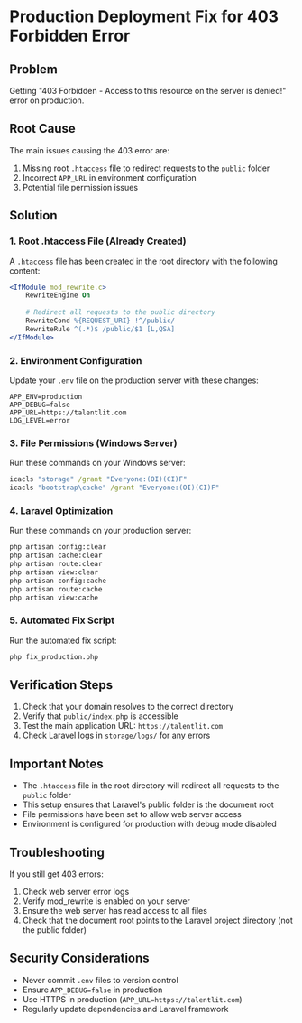 # Production Deployment Fix for 403 Forbidden Error

## Problem
Getting "403 Forbidden - Access to this resource on the server is denied!" error on production.

## Root Cause
The main issues causing the 403 error are:
1. Missing root `.htaccess` file to redirect requests to the `public` folder
2. Incorrect `APP_URL` in environment configuration
3. Potential file permission issues

## Solution

### 1. Root .htaccess File (Already Created)
A `.htaccess` file has been created in the root directory with the following content:
```apache
<IfModule mod_rewrite.c>
    RewriteEngine On
    
    # Redirect all requests to the public directory
    RewriteCond %{REQUEST_URI} !^/public/
    RewriteRule ^(.*)$ /public/$1 [L,QSA]
</IfModule>
```

### 2. Environment Configuration
Update your `.env` file on the production server with these changes:
```env
APP_ENV=production
APP_DEBUG=false
APP_URL=https://talentlit.com
LOG_LEVEL=error
```

### 3. File Permissions (Windows Server)
Run these commands on your Windows server:
```cmd
icacls "storage" /grant "Everyone:(OI)(CI)F"
icacls "bootstrap\cache" /grant "Everyone:(OI)(CI)F"
```

### 4. Laravel Optimization
Run these commands on your production server:
```bash
php artisan config:clear
php artisan cache:clear
php artisan route:clear
php artisan view:clear
php artisan config:cache
php artisan route:cache
php artisan view:cache
```

### 5. Automated Fix Script
Run the automated fix script:
```bash
php fix_production.php
```

## Verification Steps
1. Check that your domain resolves to the correct directory
2. Verify that `public/index.php` is accessible
3. Test the main application URL: `https://talentlit.com`
4. Check Laravel logs in `storage/logs/` for any errors

## Important Notes
- The `.htaccess` file in the root directory will redirect all requests to the `public` folder
- This setup ensures that Laravel's public folder is the document root
- File permissions have been set to allow web server access
- Environment is configured for production with debug mode disabled

## Troubleshooting
If you still get 403 errors:
1. Check web server error logs
2. Verify mod_rewrite is enabled on your server
3. Ensure the web server has read access to all files
4. Check that the document root points to the Laravel project directory (not the public folder)

## Security Considerations
- Never commit `.env` files to version control
- Ensure `APP_DEBUG=false` in production
- Use HTTPS in production (`APP_URL=https://talentlit.com`)
- Regularly update dependencies and Laravel framework
